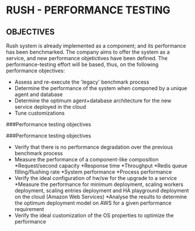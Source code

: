 RUSH - PERFORMANCE TESTING
==========================

OBJECTIVES
----------
Rush system is already implemented as a component; and its performance has been benchmarked. The company aims to offer the system as a service, and new performance 
objetictives have been defined. The performance-testing effort will be based, thus, on the following performance objectives:

* Assess and re-execute the 'legacy' benchmark process
* Determine the performance of the system when componed by a unique agent and database
* Determine the optimum agent+database architecture for the new service deployed in the cloud
* Tune customizations


###Performance testing objectives

###Performance testing objectives

-  Verify that there is no performance degradation over the previous benchmark process
-	Measure the performance of a component-like composition
	*Request/second capacity 
	*Response time
	*Throughput
	*Redis queue filling/flushing rate
	*System performance
	*Process performance
-	Verify the ideal configuration of hw/sw for the upgrade to a service
    *Measure the performance for minimum deployment, scaling workers deployment, scaling entries deployment and HA playground deployment on the cloud (Amazon Web Services)
    *Analyse the results to determine the optimum deployment model on AWS for a given performance requirement
-	Verify the ideal customization of the OS properties to optimize the performance
